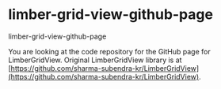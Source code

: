 # limber-grid-view-github-page
limber-grid-view-github-page

You are looking at the code repository for the GitHub page for LimberGridView. Original LimberGridView library is at [https://github.com/sharma-subendra-kr/LimberGridView](https://github.com/sharma-subendra-kr/LimberGridView).
